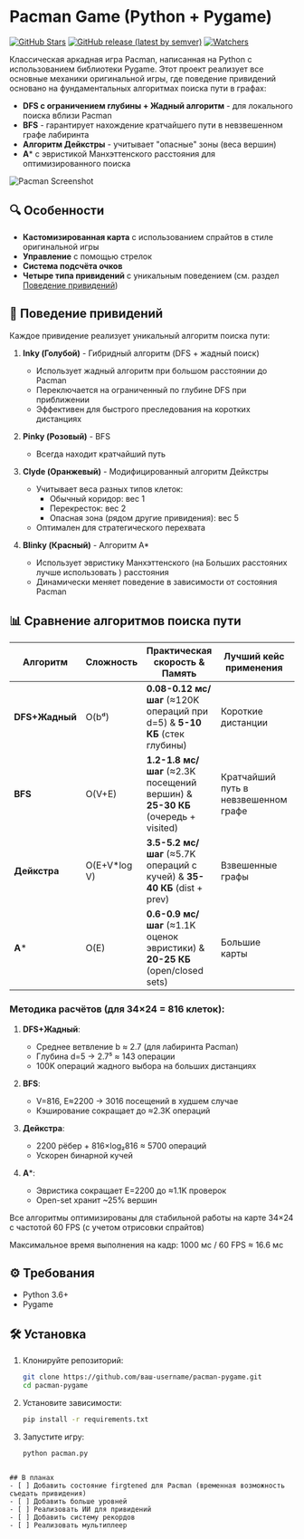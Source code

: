 
# Pacman Game (Python + Pygame)

[![GitHub Stars](https://img.shields.io/github/stars/Mart-igor/pacman_game.svg)](https://github.com/Mart-igor/pacman_game/stargazers)
[![GitHub release (latest by semver)](https://img.shields.io/github/v/release/Mart-igor/pacman_game?color=60be86&label=Latest%20release&style=social&sort=semver)](https://github.com/Mart-igor/pacman_game/releases)
[![Watchers](https://img.shields.io/github/watchers/Mart-igor/pacman_game?style=social)](https://github.com/Mart-igor/pacman_game/watchers)

Классическая аркадная игра Pacman, написанная на Python с использованием библиотеки Pygame. Этот проект реализует все основные механики оригинальной игры, где поведение привидений основано на фундаментальных алгоритмах поиска пути в графах:

- **DFS с ограничением глубины + Жадный алгоритм** - для локального поиска вблизи Pacman
- **BFS** - гарантирует нахождение кратчайшего пути в невзвешенном графе лабиринта
- **Алгоритм Дейкстры** - учитывает "опасные" зоны (веса вершин)
- **A*** с эвристикой Манхэттенского расстояния для оптимизированного поиска

![Pacman Screenshot](https://github.com/Mart-igor/pacman_game/blob/reports/pacman.gif)  

## 🔍 Особенности

- **Кастомизированная карта** с использованием спрайтов в стиле оригинальной игры
- **Управление** с помощью стрелок
- **Система подсчёта очков**
- **Четыре типа привидений** с уникальным поведением (см. раздел [Поведение привидений](#поведение-привидений))

## 👻 Поведение привидений

Каждое привидение реализует уникальный алгоритм поиска пути:

1. **Inky (Голубой)** - Гибридный алгоритм (DFS + жадный поиск)
   - Использует жадный алгоритм при большом расстоянии до Pacman
   - Переключается на ограниченный по глубине DFS при приближении
   - Эффективен для быстрого преследования на коротких дистанциях

2. **Pinky (Розовый)** - BFS
   - Всегда находит кратчайший путь

3. **Clyde (Оранжевый)** - Модифицированный алгоритм Дейкстры
   - Учитывает веса разных типов клеток:
     - Обычный коридор: вес 1
     - Перекресток: вес 2
     - Опасная зона (рядом другие привидения): вес 5
   - Оптимален для стратегического перехвата

4. **Blinky (Красный)** - Алгоритм A*
   - Использует эвристику Манхэттенского (на Больших расстояних лучше использовать ) расстояния
   - Динамически меняет поведение в зависимости от состояния Pacman

## 📊 Сравнение алгоритмов поиска пути

| Алгоритм       | Сложность |  Практическая скорость & Память       | Лучший кейс применения | Особенности реализации |
|----------------|---------------------|--------------------------------------------------------------------------|------------------------|-------------------------|
| **DFS+Жадный** | O(bᵈ)               | **0.08-0.12 мс/шаг** (≈120K операций при d=5) & **5-10 КБ** (стек глубины)  | Короткие дистанции  | Глубина поиска ограничена (d=5), жадный выбор на больших расстояниях |
| **BFS**        | O(V+E)              | **1.2-1.8 мс/шаг** (≈2.3K посещений вершин) & **25-30 КБ** (очередь + visited) | Кратчайший путь в невзвешенном графе           | Использует двунаправленную очередь (`deque`), кэширование путей |
| **Дейкстра**   | O(E+V*log V)        | **3.5-5.2 мс/шаг** (≈5.7K операций с кучей) & **35-40 КБ** (dist + prev) | Взвешенные графы                | Приоритетная куча (`heapq`), динамическое обновление весов |
| **A***         | O(E)                | **0.6-0.9 мс/шаг** (≈1.1K оценок эвристики) & **20-25 КБ** (open/closed sets)    | Большие карты           | Эвристика Манхэттенского расстояния, адаптивная стратегия |

### Методика расчётов (для 34×24 = 816 клеток):
1. **DFS+Жадный**:
   - Среднее ветвление b ≈ 2.7 (для лабиринта Pacman)
   - Глубина d=5 → 2.7⁵ ≈ 143 операции
   + 100K операций жадного выбора на больших дистанциях

2. **BFS**:
   - V=816, E≈2200 → 3016 посещений в худшем случае
   - Кэширование сокращает до ≈2.3K операций

3. **Дейкстра**:
   - 2200 рёбер + 816×log₂816 ≈ 5700 операций
   - Ускорен бинарной кучей

4. **A***:
   - Эвристика сокращает E=2200 до ≈1.1K проверок
   - Open-set хранит ~25% вершин

Все алгоритмы оптимизированы для стабильной работы на карте 34×24 с частотой 60 FPS (с учетом отрисовки спрайтов)

Максимальное время выполнения на кадр:
1000 мс / 60 FPS ≈ 16.6 мс

## ⚙️ Требования
- Python 3.6+
- Pygame

## 🛠️ Установка
1. Клонируйте репозиторий:
   ```bash
   git clone https://github.com/ваш-username/pacman-pygame.git
   cd pacman-pygame
   ```

2. Установите зависимости:
   ```bash
   pip install -r requirements.txt
   ```

3. Запустите игру:
   ```bash
   python pacman.py
   ```

```

## В планах
- [ ] Добавить состояние firgtened для Pacman (временная возможность съедать привидения)
- [ ] Добавить больше уровней
- [ ] Реализовать ИИ для привидений
- [ ] Добавить систему рекордов
- [ ] Реализовать мультиплеер
